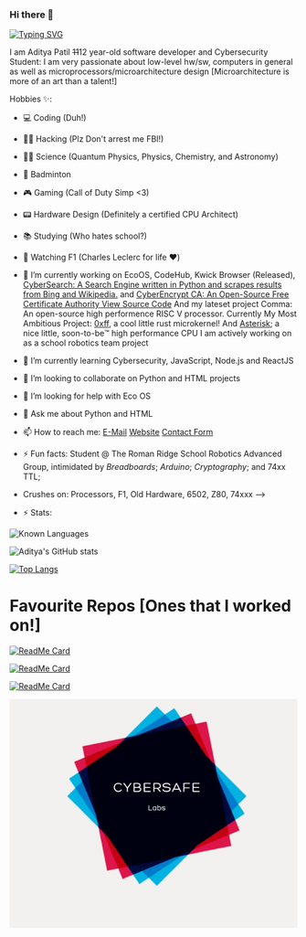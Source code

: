 ### Hi there 👋


[![Typing SVG](https://readme-typing-svg.herokuapp.com?font=Fira+Code&pause=1000&width=435&lines=Hi+My+Name+is+Aditya!+Rust+Dev%2C+;And+low-level+Enthusiast;Working+on+Cool+stuff%3A+Quantum%2C;I'm+a+Student+at%3A;The+Roman+Ridge+School+%5BF2A%5D)](https://git.io/typing-svg)


I am Aditya Patil <del>11</del>12 year-old software developer and Cybersecurity Student:
I am very passionate about low-level hw/sw, computers in general as well as microprocessors/microarchitecture design [Microarchitecture is more of an art than a talent!]

Hobbies ✨:
- 💻 Coding (Duh!)
- 👨‍💻 Hacking (Plz Don't arrest me FBI!)
- 🔭🌌 Science (Quantum Physics, Physics, Chemistry, and Astronomy)
- 🎾 Badminton
- 🎮 Gaming (Call of Duty Simp <3)
- 📟 Hardware Design (Definitely a certified CPU Architect)
- 📚 Studying (Who hates school?)
- 🏁 Watching F1 (Charles Leclerc for life ❤️)

- 🔭 I’m currently working on EcoOS, CodeHub, Kwick Browser (Released), <a href="cybersearch.herokuapp.com">CyberSearch: A Search Engine written in Python and scrapes results from Bing and Wikipedia.</a> and <a href="https://cyberencryptca.github.io/website/">CyberEncrypt CA: An Open-Source Free Certificate Authority</a><a href="https://github.com/CyberEncryptCA/certificates"> View Source Code</a> And my lateset project Comma: An open-source high performence RISC V processor. Currently My Most Ambitious Project: <a href="github.com/0xC0ba1t/0xff">0xff</a>, a cool little rust microkernel! And <a href="github.com/trrsrobotics/Asterisk">Asterisk</a>; a nice little, soon-to-be:tm: high performance CPU I am actively working on as a school robotics team project
- 🌱 I’m currently learning Cybersecurity, JavaScript, Node.js and ReactJS
- 👯 I’m looking to collaborate on Python and HTML projects
- 🤔 I’m looking for help with Eco OS
- 💬 Ask me about Python and HTML
- 📫 How to reach me: <a href="mailto:adipatil2912@gmail.com">E-Mail</a> <a href="http://www.cybersafe.ezyro.com">Website</a> <a href="http://www.cybersafe.ezyro.com/contact">Contact Form</a>
- ⚡ Fun facts: Student @ The Roman Ridge School Robotics Advanced Group, intimidated by *Breadboards*; *Arduino*; *Cryptography*; and 74xx TTL; 
- Crushes on: Processors, F1, Old Hardware, 6502, Z80, 74xxx
-->

- ⚡ Stats:

![Known Languages](https://img.shields.io/badge/Known%20Languages-Python%2C%20HTML%2C%20JavaScript%2C%20C%23%2C%20Basic%20ReactJS-brightgreen?style=for-the-badge&logo=appveyor)

![Aditya's GitHub stats](https://github-readme-stats.vercel.app/api?username=0xC0ba1t)

[![Top Langs](https://github-readme-stats.vercel.app/api/top-langs/?username=0xC0ba1t)](https://github.com/0xC0ba1t)

# Favourite Repos [Ones that I worked on!]

[![ReadMe Card](https://github-readme-stats.vercel.app/api/pin/?username=CyberSafe-Labs&repo=AquaLang&show_owner=true&theme=dark)](https://github.com/CyberSafe-Labs/AquaLang)

[![ReadMe Card](https://github-readme-stats.vercel.app/api/pin/?username=trrsrobotics&repo=Asterisk&show_owner=true&theme=dark)](https://github.com/0xC0ba1t/Asterisk)

[![ReadMe Card](https://github-readme-stats.vercel.app/api/pin/?username=CyberSafe-Labs&repo=Kwick-Browser&show_owner=true&theme=dark)](https://github.com/CyberSafe-Labs/Kwick-Browser)

<img src="IMG_20210323_111626.JPG">
